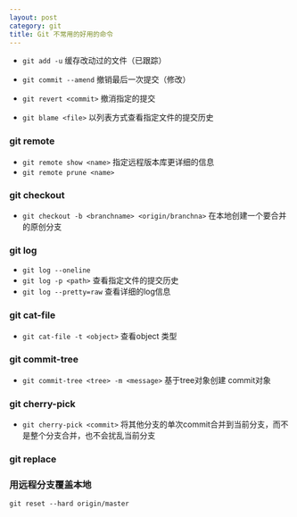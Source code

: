 ```yaml
---
layout: post
category: git
title: Git 不常用的好用的命令
---
```



- `git add -u` 缓存改动过的文件（已跟踪）

- `git commit --amend` 撤销最后一次提交（修改）

- `git revert <commit>` 撤消指定的提交
- `git blame <file>` 以列表方式查看指定文件的提交历史

### git remote
- `git remote show <name>` 指定远程版本库更详细的信息
- `git remote prune <name>`

### git checkout
- `git checkout -b <branchname> <origin/branchna>` 在本地创建一个要合并的原创分支

### git log
- `git log --oneline`
- `git log -p <path>` 查看指定文件的提交历史
- `git log --pretty=raw`  查看详细的log信息

### git cat-file
- `git cat-file -t <object>`  查看object 类型

### git commit-tree
- `git commit-tree <tree> -m <message>`  基于tree对象创建 commit对象

### git cherry-pick
- `git cherry-pick <commit>` 将其他分支的单次commit合并到当前分支，而不是整个分支合并，也不会扰乱当前分支

### git replace

### 用远程分支覆盖本地

`git reset --hard origin/master`

